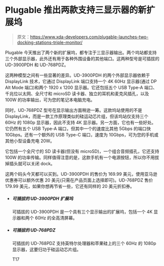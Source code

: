 # Plugable 推出两款支持三显示器的新扩展坞

> 原文：<https://www.xda-developers.com/plugable-launches-two-docking-stations-triple-monitor/>

Plugable 今天推出了两个新的扩展坞，都专注于三显示器输出。两个坞站都支持三个外部显示器，此外还有用于各种外围设备的其他端口。这两种型号是可插拔的 UD-3900PDH 和 UD-768PDZ。

这两种模型之间有一些显著的差异。UD-3900PDH 的两个外部显示器依赖于 DisplayLink 技术，它通过 DisplayLink 端口支持一个 4K 60Hz 显示器(通过 DP Alt Mode 端口)和两个 1920 x 1200 显示器。它还包括五个 USB Type-A 端口、千兆位以太网、全尺寸和 microSD 读卡器、独立的耳机和麦克风插孔，以及 100W 的功率输出，可为您的笔记本电脑充电。

同时，UD-768PDZ 型号在显示输出方面稍逊一筹。这款坞站使用的不是 DisplayLink，而是一款工作原理类似的硅运动芯片组，但该坞站仅支持三个 60Hz 的 1080p 显示器，因此不支持 4K 显示器。另一方面，它也有一些好处。它仍然有五个 USB Type-A 端口，但其中一个的速度比其他 5Gbps 的端口快 10Gbps。还有一个额外的 USB Type-C 端口，速度为 10Gbps，可为您的手机或其他小型设备充电 20W。

它包括一个全尺寸的 SD 读卡器(但没有 microSD)，一个组合音频插孔，它还支持 100W 的功率传输。同样值得注意的是，这款手机有一个电源按钮，所以你不用拔掉插头就可以关闭 dock。

这两个码头今天都可以买到。UD-3900PDH 的售价为 169.99 美元，使用亚马逊优惠券可以额外优惠 20 美元(只需在产品页面上选择即可)。UD-768PDZ 售价 179.99 美元，如果你想再节省一些，它还有同样的 20 美元折扣券。

*   ##### 可插拔的 UD-3900PDH 扩展坞

    可插拔的 UD-3900PDH 是一个具有三个显示输出的扩展坞，包括一个 4K 显示器和两个 60Hz 的全高清屏幕。

*   ##### 可插拔的 UD-768PDZ

    可插拔的 UD-768PDZ 支持英特尔处理器和苹果硅上的三个 60Hz 的 1080p 显示器，这要归功于硅运动芯片组。

    T17